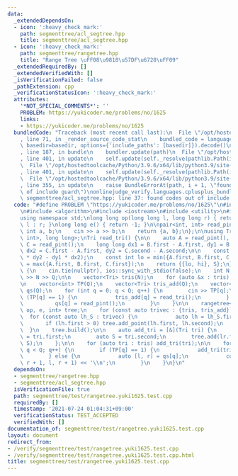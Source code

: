 ```yaml
---
data:
  _extendedDependsOn:
  - icon: ':heavy_check_mark:'
    path: segmenttree/acl_segtree.hpp
    title: segmenttree/acl_segtree.hpp
  - icon: ':heavy_check_mark:'
    path: segmenttree/rangetree.hpp
    title: "Range Tree \uFF08\u9818\u57DF\u6728\uFF09"
  _extendedRequiredBy: []
  _extendedVerifiedWith: []
  _isVerificationFailed: false
  _pathExtension: cpp
  _verificationStatusIcon: ':heavy_check_mark:'
  attributes:
    '*NOT_SPECIAL_COMMENTS*': ''
    PROBLEM: https://yukicoder.me/problems/no/1625
    links:
    - https://yukicoder.me/problems/no/1625
  bundledCode: "Traceback (most recent call last):\n  File \"/opt/hostedtoolcache/Python/3.9.6/x64/lib/python3.9/site-packages/onlinejudge_verify/documentation/build.py\"\
    , line 71, in _render_source_code_stat\n    bundled_code = language.bundle(stat.path,\
    \ basedir=basedir, options={'include_paths': [basedir]}).decode()\n  File \"/opt/hostedtoolcache/Python/3.9.6/x64/lib/python3.9/site-packages/onlinejudge_verify/languages/cplusplus.py\"\
    , line 187, in bundle\n    bundler.update(path)\n  File \"/opt/hostedtoolcache/Python/3.9.6/x64/lib/python3.9/site-packages/onlinejudge_verify/languages/cplusplus_bundle.py\"\
    , line 401, in update\n    self.update(self._resolve(pathlib.Path(included), included_from=path))\n\
    \  File \"/opt/hostedtoolcache/Python/3.9.6/x64/lib/python3.9/site-packages/onlinejudge_verify/languages/cplusplus_bundle.py\"\
    , line 401, in update\n    self.update(self._resolve(pathlib.Path(included), included_from=path))\n\
    \  File \"/opt/hostedtoolcache/Python/3.9.6/x64/lib/python3.9/site-packages/onlinejudge_verify/languages/cplusplus_bundle.py\"\
    , line 355, in update\n    raise BundleErrorAt(path, i + 1, \"found codes out\
    \ of include guard\")\nonlinejudge_verify.languages.cplusplus_bundle.BundleErrorAt:\
    \ segmenttree/acl_segtree.hpp: line 37: found codes out of include guard\n"
  code: "#define PROBLEM \"https://yukicoder.me/problems/no/1625\"\n#include \"../rangetree.hpp\"\
    \n#include <algorithm>\n#include <iostream>\n#include <utility>\n#include <vector>\n\
    using namespace std;\nlong long op(long long l, long long r) { return l > r ?\
    \ l : r; }\nlong long e() { return -1; }\n\npair<int, int> read_pint() {\n   \
    \ int a, b;\n    cin >> a >> b;\n    return {a, b};\n};\n\nusing Tri = pair<pair<int,\
    \ int>, long long>;\nTri read_tri() {\n\n    auto A = read_pint(), B = read_pint(),\
    \ C = read_pint();\n    long long dx1 = B.first - A.first, dy1 = B.second - A.second,\
    \ dx2 = C.first - A.first, dy2 = C.second - A.second;\n\n    const auto S = abs(dx1\
    \ * dy2 - dy1 * dx2);\n    const int lo = min({A.first, B.first, C.first}), hi\
    \ = max({A.first, B.first, C.first});\n    return {{lo, hi}, S};\n}\n\nint main()\
    \ {\n    cin.tie(nullptr), ios::sync_with_stdio(false);\n    int N, Q;\n    cin\
    \ >> N >> Q;\n\n    vector<Tri> tris(N);\n    for (auto &x : tris) x = read_tri();\n\
    \n    vector<int> TP(Q);\n    vector<Tri> tris_add(Q);\n    vector<pair<int, int>>\
    \ qs(Q);\n    for (int q = 0; q < Q; q++) {\n        cin >> TP[q];\n        if\
    \ (TP[q] == 1) {\n            tris_add[q] = read_tri();\n        } else {\n  \
    \          qs[q] = read_pint();\n        }\n    }\n\n    rangetree<long long,\
    \ op, e, int> tree;\n    for (const auto trivec : {tris, tris_add}) {\n      \
    \  for (const auto lh_S : trivec) {\n            auto lh = lh_S.first;\n     \
    \       if (lh.first > 0) tree.add_point(lh.first, lh.second);\n        }\n  \
    \  }\n    tree.build();\n\n    auto add_tri = [&](Tri tri) {\n        auto lr\
    \ = tri.first;\n        auto S = tri.second;\n        tree.add(lr.first, lr.second,\
    \ S);\n    };\n\n    for (auto tri : tris) add_tri(tri);\n\n    for (int q = 0;\
    \ q < Q; q++) {\n        if (TP[q] == 1) {\n            add_tri(tris_add[q]);\n\
    \        } else {\n            auto [l, r] = qs[q];\n            cout << tree.sum(l,\
    \ r + 1, l, r + 1) << '\\n';\n        }\n    }\n}\n"
  dependsOn:
  - segmenttree/rangetree.hpp
  - segmenttree/acl_segtree.hpp
  isVerificationFile: true
  path: segmenttree/test/rangetree.yuki1625.test.cpp
  requiredBy: []
  timestamp: '2021-07-24 01:04:31+09:00'
  verificationStatus: TEST_ACCEPTED
  verifiedWith: []
documentation_of: segmenttree/test/rangetree.yuki1625.test.cpp
layout: document
redirect_from:
- /verify/segmenttree/test/rangetree.yuki1625.test.cpp
- /verify/segmenttree/test/rangetree.yuki1625.test.cpp.html
title: segmenttree/test/rangetree.yuki1625.test.cpp
---
```

